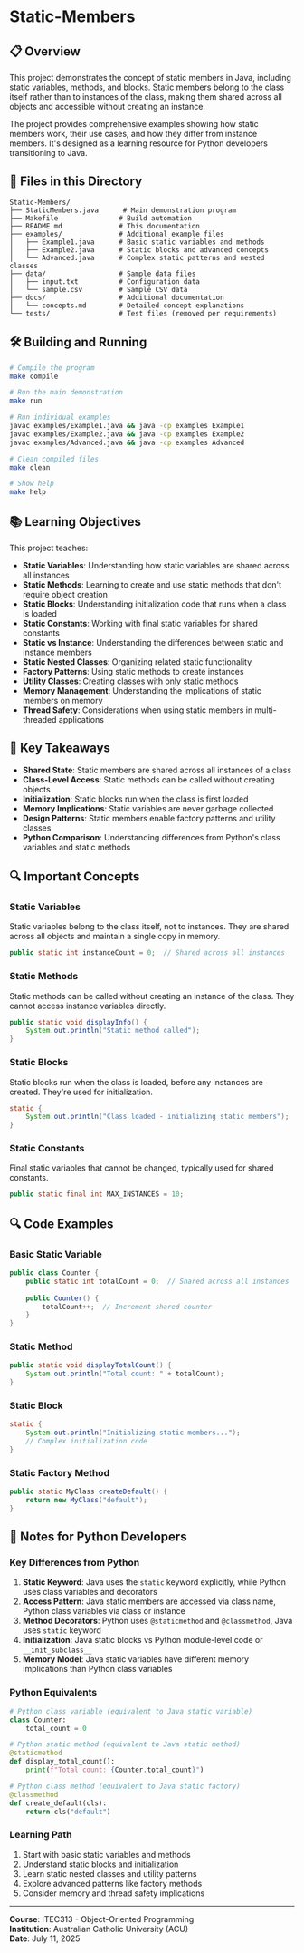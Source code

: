 # Static-Members

## 📋 Overview

This project demonstrates the concept of static members in Java, including static variables, methods, and blocks. Static members belong to the class itself rather than to instances of the class, making them shared across all objects and accessible without creating an instance.

The project provides comprehensive examples showing how static members work, their use cases, and how they differ from instance members. It's designed as a learning resource for Python developers transitioning to Java.

## 📁 Files in this Directory

```
Static-Members/
├── StaticMembers.java      # Main demonstration program
├── Makefile               # Build automation
├── README.md              # This documentation
├── examples/              # Additional example files
│   ├── Example1.java      # Basic static variables and methods
│   ├── Example2.java      # Static blocks and advanced concepts
│   └── Advanced.java      # Complex static patterns and nested classes
├── data/                  # Sample data files
│   ├── input.txt          # Configuration data
│   └── sample.csv         # Sample CSV data
├── docs/                  # Additional documentation
│   └── concepts.md        # Detailed concept explanations
└── tests/                 # Test files (removed per requirements)
```

## 🛠 Building and Running

```bash
# Compile the program
make compile

# Run the main demonstration
make run

# Run individual examples
javac examples/Example1.java && java -cp examples Example1
javac examples/Example2.java && java -cp examples Example2
javac examples/Advanced.java && java -cp examples Advanced

# Clean compiled files
make clean

# Show help
make help
```

## 📚 Learning Objectives

This project teaches:

- **Static Variables**: Understanding how static variables are shared across all instances
- **Static Methods**: Learning to create and use static methods that don't require object creation
- **Static Blocks**: Understanding initialization code that runs when a class is loaded
- **Static Constants**: Working with final static variables for shared constants
- **Static vs Instance**: Understanding the differences between static and instance members
- **Static Nested Classes**: Organizing related static functionality
- **Factory Patterns**: Using static methods to create instances
- **Utility Classes**: Creating classes with only static methods
- **Memory Management**: Understanding the implications of static members on memory
- **Thread Safety**: Considerations when using static members in multi-threaded applications

## 🎯 Key Takeaways

- **Shared State**: Static members are shared across all instances of a class
- **Class-Level Access**: Static methods can be called without creating objects
- **Initialization**: Static blocks run when the class is first loaded
- **Memory Implications**: Static variables are never garbage collected
- **Design Patterns**: Static members enable factory patterns and utility classes
- **Python Comparison**: Understanding differences from Python's class variables and static methods

## 🔍 Important Concepts

### Static Variables
Static variables belong to the class itself, not to instances. They are shared across all objects and maintain a single copy in memory.

```java
public static int instanceCount = 0;  // Shared across all instances
```

### Static Methods
Static methods can be called without creating an instance of the class. They cannot access instance variables directly.

```java
public static void displayInfo() {
    System.out.println("Static method called");
}
```

### Static Blocks
Static blocks run when the class is loaded, before any instances are created. They're used for initialization.

```java
static {
    System.out.println("Class loaded - initializing static members");
}
```

### Static Constants
Final static variables that cannot be changed, typically used for shared constants.

```java
public static final int MAX_INSTANCES = 10;
```

## 🔍 Code Examples

### Basic Static Variable
```java
public class Counter {
    public static int totalCount = 0;  // Shared across all instances
    
    public Counter() {
        totalCount++;  // Increment shared counter
    }
}
```

### Static Method
```java
public static void displayTotalCount() {
    System.out.println("Total count: " + totalCount);
}
```

### Static Block
```java
static {
    System.out.println("Initializing static members...");
    // Complex initialization code
}
```

### Static Factory Method
```java
public static MyClass createDefault() {
    return new MyClass("default");
}
```

## 📝 Notes for Python Developers

### Key Differences from Python

1. **Static Keyword**: Java uses the `static` keyword explicitly, while Python uses class variables and decorators
2. **Access Pattern**: Java static members are accessed via class name, Python class variables via class or instance
3. **Method Decorators**: Python uses `@staticmethod` and `@classmethod`, Java uses `static` keyword
4. **Initialization**: Java static blocks vs Python module-level code or `__init_subclass__`
5. **Memory Model**: Java static variables have different memory implications than Python class variables

### Python Equivalents

```python
# Python class variable (equivalent to Java static variable)
class Counter:
    total_count = 0

# Python static method (equivalent to Java static method)
@staticmethod
def display_total_count():
    print(f"Total count: {Counter.total_count}")

# Python class method (equivalent to Java static factory)
@classmethod
def create_default(cls):
    return cls("default")
```

### Learning Path
1. Start with basic static variables and methods
2. Understand static blocks and initialization
3. Learn static nested classes and utility patterns
4. Explore advanced patterns like factory methods
5. Consider memory and thread safety implications

---

**Course**: ITEC313 - Object-Oriented Programming  
**Institution**: Australian Catholic University (ACU)  
**Date**: July 11, 2025
